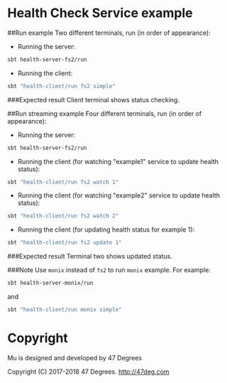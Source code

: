 # Health Check Service example

##Run example
Two different terminals, run (in order of appearance):

* Running the server:

```bash
sbt health-server-fs2/run
```
* Running the client:

```bash
sbt "health-client/run fs2 simple"
```


###Expected result
Client terminal shows status checking. 

##Run streaming example
Four different terminals, run (in order of appearance):

* Running the server:

```bash
sbt health-server-fs2/run
```
* Running the client (for watching "example1" service to update health status):

```bash
sbt "health-client/run fs2 watch 1"
```

* Running the client (for watching "example2" service to update health status):

```bash
sbt "health-client/run fs2 watch 2"
```
* Running the client (for updating health status for example 1):

```bash
sbt "health-client/run fs2 update 1"
```

###Expected result
Terminal two shows updated status. 

###Note
Use `monix` instead of `fs2` to run `monix` example. For example:
```bash
sbt health-server-monix/run
```
and
```bash
sbt "health-client/run monix simple"
```


[comment]: # (Start Copyright)
# Copyright

Mu is designed and developed by 47 Degrees

Copyright (C) 2017-2018 47 Degrees. <http://47deg.com>

[comment]: # (End Copyright)
